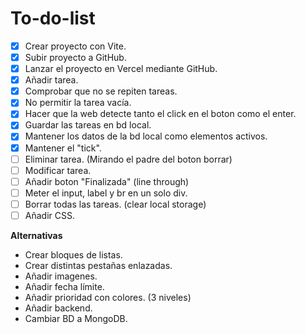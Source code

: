 # To-do-list

- [x] Crear proyecto con Vite.
- [x] Subir proyecto a GitHub.
- [x] Lanzar el proyecto en Vercel mediante GitHub.
- [x] Añadir tarea.
- [x] Comprobar que no se repiten tareas.
- [x] No permitir la tarea vacía.
- [x] Hacer que la web detecte tanto el click en el boton como el enter.
- [x] Guardar las tareas en bd local.
- [x] Mantener los datos de la bd local como elementos activos.   
- [x] Mantener el "tick".
- [ ] Eliminar tarea. (Mirando el padre del boton borrar)
- [ ] Modificar tarea.
- [ ] Añadir boton "Finalizada" (line through)
- [ ] Meter el input, label y br en un solo div.
- [ ] Borrar todas las tareas. (clear local storage)
- [ ] Añadir CSS.

__Alternativas__

* Crear bloques de listas.
* Crear distintas pestañas enlazadas.
* Añadir imagenes.
* Añadir fecha límite.
* Añadir prioridad con colores. (3 niveles)
* Añadir backend.
* Cambiar BD a MongoDB.

